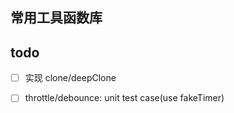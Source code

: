 ## 常用工具函数库


## todo

- [ ] 实现 clone/deepClone
- [ ] throttle/debounce: unit test case(use fakeTimer)


